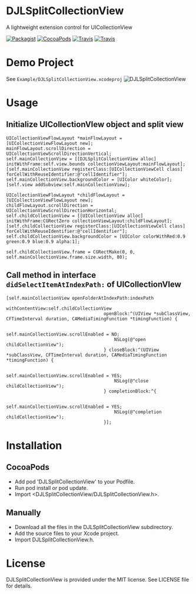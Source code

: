 # DJLSplitCollectionView

A lightweight extension control for UICollectionView

[![Packagist](https://img.shields.io/badge/license-MIT-green.svg)](https://raw.githubusercontent.com/gonghonglou/DJLSplitCollectionView/master/LICENSE)
[![CocoaPods](https://img.shields.io/badge/pod-v1.3.1-green.svg)]()
[![Travis](https://img.shields.io/badge/platform-ios-green.svg)]()
[![Travis](https://img.shields.io/badge/build-passing-green.svg)]()

# Demo Project
See `Example/DJLSplitCollectionView.xcodeproj`
![DJLSplitCollectionView](http://image.gonghonglou.com/github/DJLSplitCollectionView.gif)

# Usage
## Initialize UICollectionVIew object and split view
```
UICollectionViewFlowLayout *mainFlowLayout = [UICollectionViewFlowLayout new];
mainFlowLayout.scrollDirection = UICollectionViewScrollDirectionVertical;
self.mainCollectionView = [[DJLSplitCollectionView alloc] initWithFrame:self.view.bounds collectionViewLayout:mainFlowLayout];
[self.mainCollectionView registerClass:[UICollectionViewCell class] forCellWithReuseIdentifier:@"cellIdentifier"];
self.mainCollectionView.backgroundColor = [UIColor whiteColor];
[self.view addSubview:self.mainCollectionView];

UICollectionViewFlowLayout *childFlowLayout = [UICollectionViewFlowLayout new];
childFlowLayout.scrollDirection = UICollectionViewScrollDirectionHorizontal;
self.childCollectionView = [[UICollectionView alloc] initWithFrame:CGRectZero collectionViewLayout:childFlowLayout];
[self.childCollectionView registerClass:[UICollectionViewCell class] forCellWithReuseIdentifier:@"cellIdentifier"];
self.childCollectionView.backgroundColor = [UIColor colorWithRed:0.9 green:0.9 blue:0.9 alpha:1];

self.childCollectionView.frame = CGRectMake(0, 0, self.mainCollectionView.frame.size.width, 80);
```

## Call method in interface `didSelectItemAtIndexPath:` of UICollectionVIew
```
[self.mainCollectionView openFolderAtIndexPath:indexPath
                               withContentView:self.childCollectionView
                                     openBlock:^(UIView *subClassView, CFTimeInterval duration, CAMediaTimingFunction *timingFunction) {

                                         self.mainCollectionView.scrollEnabled = NO;
                                         NSLog(@"open childCollectionView");
                                     } closeBlock:^(UIView *subClassView, CFTimeInterval duration, CAMediaTimingFunction *timingFunction) {

                                         self.mainCollectionView.scrollEnabled = YES;
                                         NSLog(@"close childCollectionView");
                                     } completionBlock:^{

                                         self.mainCollectionView.scrollEnabled = YES;
                                         NSLog(@"completion childCollectionView");
                                     }];
```

# Installation
## CocoaPods
- Add pod 'DJLSplitCollectionView' to your Podfile.
- Run pod install or pod update.
- Import <DJLSplitCollectionView/DJLSplitCollectionView.h>.

## Manually
- Download all the files in the DJLSplitCollectionView subdirectory.
- Add the source files to your Xcode project.
- Import DJLSplitCollectionView.h.

# License
DJLSplitCollectionView is provided under the MIT license. See LICENSE file for details.
